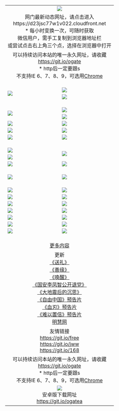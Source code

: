 ﻿<table>
  <tr></tr>
  <tr><td colspan=2 align=center><img src="https://cloud.githubusercontent.com/assets/11880933/13434984/f430fae2-e012-11e5-814f-c2df1e82b247.jpg" /></td></tr>
  <tr><td colspan=2 align=center>网门最新动态网址，请点击进入
<br>https://d23jsc77w1v022.cloudfront.net
    <br/>* 每小时变换一次，可随时获取<br/>微信用户，需手工复制到浏览器地址栏<br>或尝试点击右上角三个点，选择在浏览器中打开
    <!--br>* IE6打开动态网址须在选项中勾选TLS 1.0--></td>
  </tr>
  <tr>
    <td colspan=2 align=center>可以持续访问本站的唯一永久网址，请收藏<br/><a href="https://git.io/ogate" target="_blank">https://git.io/ogate</a><br/>* http后一定要跟s<br/>不支持IE 6、7、8、9，可选用<a href="https://d23jsc77w1v022.cloudfront.net/ogUP.aspx?name=0ChromePortable.zip">Chrome</a></td>
  </tr>
  <tr height="20">
  <tr>
    <td rowspan=2><a href="https://d23jsc77w1v022.cloudfront.net/ogUP.aspx?name=11DKC.mp4&list=11DKC" target="_blank"><img src="https://d23jsc77w1v022.cloudfront.net/Up/11DKC1.jpg" /></a></td> 
    <td><div><a href="https://d23jsc77w1v022.cloudfront.net/ogUP.aspx?name=LRWS.mp4&list=LRWS" target="_blank"><img src="https://d23jsc77w1v022.cloudfront.net/Up/LRWS.jpg" /></a></td>
   </tr>
  <tr>
    <td><a href="https://d23jsc77w1v022.cloudfront.net/ogView.aspx" target="_blank"><img src="https://d23jsc77w1v022.cloudfront.net/Up/11TGKDY.jpg" /></a></td>
  </tr>
  <tr height="20">
  <tr>
    <td rowspan=2><a href="https://d23jsc77w1v022.cloudfront.net/ogUP.aspx?name=4EE/DJ.mp4&list=4EEDJ" target="_blank"><img src="https://d23jsc77w1v022.cloudfront.net/Up/4EE/DJ_140.jpg"/></a></td>
    <td><a href="https://d23jsc77w1v022.cloudfront.net/ogUP.aspx?name=4EE/ZG.mp4&list=4EEZG" target="_blank"><img src="https://d23jsc77w1v022.cloudfront.net/Up/4EE/ZG0.jpg"/></a></td>
    <!--td><a href="https://d23jsc77w1v022.cloudfront.net/ogUP.aspx?name=4EE/HQ.mp4&list=4EEHQ" target="_blank"><img src="https://d23jsc77w1v022.cloudfront.net/Up/4EE/HQ0.jpg"/></a></td-->
  </tr>
  <tr>
    <td><a href="https://d23jsc77w1v022.cloudfront.net/ogUP.aspx?name=4EE/QQ.mp4&list=4EEQQ" target="_blank"><img src="https://d23jsc77w1v022.cloudfront.net/Up/4EE/QQ0.jpg"/></a></td>
  </tr>
            <tr>
                <td><a href="https://d23jsc77w1v022.cloudfront.net/ogUP.aspx?name=4EE/HD.mp4&list=4EEHD" target="_blank"><img src="https://d23jsc77w1v022.cloudfront.net/Up/4EE/HD0.jpg"/></a></td>
                <td><a href="https://d23jsc77w1v022.cloudfront.net/ogUP.aspx?name=4EE/GX.mp4&list=4EEGX" target="_blank"><img src="https://d23jsc77w1v022.cloudfront.net/Up/4EE/GX0.jpg"/></a></td>
            </tr>
            <tr>
                <td><a href="https://d23jsc77w1v022.cloudfront.net/ogUP.aspx?name=4EE/TX.mp4&list=4EETX" target="_blank"><img src="https://d23jsc77w1v022.cloudfront.net/Up/4EE/TX0.jpg"/></a></td>
                <td><a href="https://d23jsc77w1v022.cloudfront.net/ogUP.aspx?name=4EE/WZ.mp4&list=4EEWZ" target="_blank"><img src="https://d23jsc77w1v022.cloudfront.net/Up/4EE/WZ0.jpg"/></a></td>
            </tr>
  <tr>
    <td><a href="https://d23jsc77w1v022.cloudfront.net/onCO.aspx?ob=600%CA%C2%CE%EF&op=%D4%F6%C9%BE%B8%C4&args=WH1~%23%C0%E0%D0%CD6%D0%C2%CE%C5%7c%23%C0%E0%D0%CD6%C6%C0%C2%DB" target="_blank"><img src="https://d23jsc77w1v022.cloudfront.net/Up/0WZ.jpg" /></a></td>
    <td><a href="https://d23jsc77w1v022.cloudfront.net/onCO.aspx?ob=600%CA%C2%CE%EF&op=%D4%F6%C9%BE%B8%C4&args=WH1~%23%D3%C3%BB%A7" target="_blank"><img src="https://d23jsc77w1v022.cloudfront.net/Up/0WB.jpg" /></a></td>
  </tr>
  <tr height="20">
  <tr>
    <td><a href="https://d23jsc77w1v022.cloudfront.net/ogUP.aspx?name=JQR.mp4&count=2" target="_blank"><img src="https://d23jsc77w1v022.cloudfront.net/Up/JQR.jpg" /></a></td>   
    <td rowspan=2><a href="https://d23jsc77w1v022.cloudfront.net/ogUP.aspx?name=JP.mp4&count=9" target="_blank"><img src="https://d23jsc77w1v022.cloudfront.net/Up/JP.jpg" /></td>
  </tr>
  <tr>
    <td><a href="https://d23jsc77w1v022.cloudfront.net/ogUP.aspx?name=WH.mp4" target="_blank"><img src="https://d23jsc77w1v022.cloudfront.net/Up/WH.jpg" /></a></td>
  </tr>
  <tr>
    <td><a href="https://d23jsc77w1v022.cloudfront.net/ogUP.aspx?name=SSZJ.mp4&list=SSZJ" target="_blank"><img src="https://d23jsc77w1v022.cloudfront.net/Up/SSZJ.jpg" /></a></td>
    <td><a href="https://d23jsc77w1v022.cloudfront.net/ogUP.aspx?name=WLSH.mp4&count=2" target="_blank"><img src="https://d23jsc77w1v022.cloudfront.net/Up/WLSH.jpg" /></a</td>
  </tr>
  <tr height="20">
  <tr>
    <td><a href="https://d23jsc77w1v022.cloudfront.net/ogUP.aspx?name=ZY.mp4&count=2015|16" target="_blank"><img src="https://d23jsc77w1v022.cloudfront.net/Up/ZY.jpg" /></a</td>
    <td><a href="https://d23jsc77w1v022.cloudfront.net/ogUP.aspx?name=XTFY.mp4&count=B|2,A|24" target="_blank"><img src="https://d23jsc77w1v022.cloudfront.net/Up/XTFY.jpg" /></a></td>
  </tr>
  <tr height="20">
  </tr>
  <!--tr>
    <td><a href="https://d23jsc77w1v022.cloudfront.net/ogUP.aspx?name=4EE/GX.mp4&list=4EEGX" target="_blank"><img src="https://d23jsc77w1v022.cloudfront.net/Up/4EE/GX0.jpg"/></a></td>
    <td><a href="https://d23jsc77w1v022.cloudfront.net/ogUP.aspx?name=4EE/HD.mp4&list=4EEHD" target="_blank"><img src="https://d23jsc77w1v022.cloudfront.net/Up/4EE/HD0.jpg"/></a></td>
  </tr>
  <tr>
    <td><a href="https://d23jsc77w1v022.cloudfront.net/ogUP.aspx?name=4EE/TX.mp4&list=4EETX" target="_blank"><img src="https://d23jsc77w1v022.cloudfront.net/Up/4EE/TX0.jpg"/></a></td>
    <td><a href="https://d23jsc77w1v022.cloudfront.net/ogUP.aspx?name=4EE/WZ.mp4&list=4EEWZ" target="_blank"><img src="https://d23jsc77w1v022.cloudfront.net/Up/4EE/WZ0.jpg"/></a></td>
  </tr-->
  <tr>
    <td><a href="https://d23jsc77w1v022.cloudfront.net/onUP.aspx?name=https://du172fz170yac.cloudfront.net/" target="_blank"><img src="https://d23jsc77w1v022.cloudfront.net/Up/0DTW.jpg"/></a></td>
    <td><a href="https://d23jsc77w1v022.cloudfront.net/onUP.aspx?name=https://d240ns8up8earz.cloudfront.net/acenter/" target="_blank"><img src="https://d23jsc77w1v022.cloudfront.net/Up/0TDW.jpg" /></a></td>
  </tr>
  <tr>
    <td><a href="https://d23jsc77w1v022.cloudfront.net/onUP.aspx?name=https://d4508d6vomz2p.cloudfront.net/gb/nsc413.htm" target="_blank"><img src="https://d23jsc77w1v022.cloudfront.net/Up/0DJY.jpg" /></a></td>
    <td><a href="https://d23jsc77w1v022.cloudfront.net/onUP.aspx?name=https://d4apjbhkuxer1.cloudfront.net/xtr/gb/prog204.html" target="_blank"><img src="https://d23jsc77w1v022.cloudfront.net/Up/0XTR.jpg" /></a></td>
  </tr>
  <tr>
    <td><a href="https://d23jsc77w1v022.cloudfront.net/onUP.aspx?name=https://d3aj00iefsmfgc.cloudfront.net/" target="_blank"><img src="https://d23jsc77w1v022.cloudfront.net/Up/0MHW.jpg" /></a></td>
    <td><a href="https://d23jsc77w1v022.cloudfront.net/onUP.aspx?name=https://d20wz7qt14x5d2.cloudfront.net/" target="_blank"><img src="https://d23jsc77w1v022.cloudfront.net/Up/0ZJW.jpg" /></a></td>
  </tr>
  <tr>
    <td><a href="https://d23jsc77w1v022.cloudfront.net/ogUP.aspx?name=0FG.zip" target="_blank"><img src="https://d23jsc77w1v022.cloudfront.net/Up/0FG.jpg" /></a></td>
    <td><a href="https://d23jsc77w1v022.cloudfront.net/ogUP.aspx?name=0FGA.apk" target="_blank"><img src="https://d23jsc77w1v022.cloudfront.net/Up/0FGA.jpg" /></a></td>
  </tr>
  <tr>
    <td><a href="https://d23jsc77w1v022.cloudfront.net/ogUP.aspx?name=0U.zip" target="_blank"><img src="https://d23jsc77w1v022.cloudfront.net/Up/0U.jpg" /></a></td>
    <td><a href="https://d23jsc77w1v022.cloudfront.net/ogUP.aspx?name=0UA.apk" target="_blank"><img src="https://d23jsc77w1v022.cloudfront.net/Up/0UA.jpg" /></a></td>
  </tr>
  <tr>
    <td><a href="https://d23jsc77w1v022.cloudfront.net/ogUP.aspx?name=0iPPOTV.zip" target="_blank"><img src="https://d23jsc77w1v022.cloudfront.net/Up/0iPPOTV.jpg" /></a></td>
    <td><a href="https://d23jsc77w1v022.cloudfront.net/ogUP.aspx?name=0iNTD.apk" target="_blank"><img src="https://d23jsc77w1v022.cloudfront.net/Up/0iNTD.jpg" /></a></td>
  </tr>
  <!--tr>
    <td><a href="https://d23jsc77w1v022.cloudfront.net/ogNice.aspx" target="_blank"><img src="https://d23jsc77w1v022.cloudfront.net/Up/0WCYY.jpg" /></a></td>
    <td><a href="https://d23jsc77w1v022.cloudfront.net/onCO.aspx?list=XWPL&mode=m" target="_blank"><img src="https://d23jsc77w1v022.cloudfront.net/Up/0WZTT.jpg" /></a></td> 
  </tr-->
  <tr>
    <td><a href="https://d23jsc77w1v022.cloudfront.net/ogDY.aspx" target="_blank"><img src="https://d23jsc77w1v022.cloudfront.net/Up/0FK.jpg" /></a></td>
    <td><a href="https://d23jsc77w1v022.cloudfront.net/ogST.aspx" target="_blank"><img src="https://d23jsc77w1v022.cloudfront.net/Up/0ST.jpg" /></a></td> 
  </tr>
  <tr height="20">
  <tr>
    <td colspan=2 align=center><a href="https://d23jsc77w1v022.cloudfront.net/ogNice.aspx">更多内容</a>
    </td>
  </tr>
  <tr>
    <td colspan=2 align=center>更新<br>
      <a href="https://d23jsc77w1v022.cloudfront.net/ogUP.aspx?name=4ESL.mp4" target="_blank">《送礼》</a><br>
      <a href="https://d23jsc77w1v022.cloudfront.net/ogUP.aspx?name=4ESY.mp4" target="_blank">《善缘》</a><br>
      <a href="https://d23jsc77w1v022.cloudfront.net/ogUP.aspx?name=4EHX.mp4" target="_blank">《唤醒》</a><br>
      <a href="https://d23jsc77w1v022.cloudfront.net/ogUP.aspx?name=4LFZ.mp4" target="_blank">《国安李凤智公开退党》</a><br>
      <a href="https://d23jsc77w1v022.cloudfront.net/ogUP.aspx?name=4DDZHDCS.mp4" target="_blank">《大地震后的沉思》</a><br>
      <a href="https://d23jsc77w1v022.cloudfront.net/ogUP.aspx?name=11ZYZG0.mp4" target="_blank">《自由中国》预告片</a><br>
      <a href="https://d23jsc77w1v022.cloudfront.net/ogUP.aspx?name=11XR.mp4" target="_blank">《血刃》预告片</a><br>
      <a href="https://d23jsc77w1v022.cloudfront.net/ogUP.aspx?name=11NYZX.mp4&count=2" target="_blank">《难以置信》预告片</a><br>
      <a href="https://d23jsc77w1v022.cloudfront.net/onUP.aspx?name=https://www.minghui.org/" target="_blank">明慧网</a>
    </td>
  </tr>
  <tr>
    <td colspan=2 align=center>友情链接<br>
      <a href="https://git.io/free" target="_blank">https://git.io/free</a><br/>
      <a href="https://git.io/jww" target="_blank">https://git.io/jww</a><br/>
      <a href="https://git.io/168" target="_blank">https://git.io/168</a>
    </td>
  </tr>
  <tr>
    <td colspan=2 align=center>可以持续访问本站的唯一永久网址，请收藏<br/><a href="https://git.io/ogate" target="_blank">https://git.io/ogate</a><br/>* http后一定要跟s<br/>不支持IE 6、7、8、9，可选用<a href="https://d23jsc77w1v022.cloudfront.net/ogUP.aspx?name=0ChromePortable.zip">Chrome</a></td>
  </tr>
  <tr>
    <td colspan=2 align=center><a href="https://d23jsc77w1v022.cloudfront.net/ogUP.aspx?name=0oGate.apk" target="_blank"><img src="https://cloud.githubusercontent.com/assets/11880933/13720399/75e143ee-e842-11e5-9f0a-1421f423c80f.jpg" /></a><br>安卓版下载网址<br><a href="https://git.io/ogatea">https://git.io/ogatea</a></td>
  </tr>
  <!--tr>
    <td colspan=2 align=center>可能失效的动态网址
    </td>
  </tr-->
</table>
